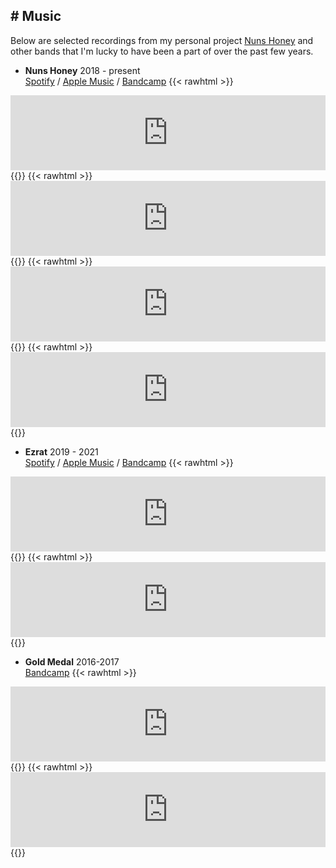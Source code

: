 ## # Music
Below are selected recordings from my personal project [Nuns Honey](https://nunshoney.bandcamp.com) and other bands that I'm lucky to have been a part of over the past few years.
- **Nuns Honey** 2018 - present\
[Spotify](https://open.spotify.com/artist/7DjCNOD4Pof8Vf1CYZsrd7) / [Apple Music](https://music.apple.com/us/artist/nuns-honey/1454436827) / [Bandcamp](https://nunshoney.bandcamp.com)
{{< rawhtml >}}
<iframe style="border: 0; width: 100%; height: 120px;" src="https://bandcamp.com/EmbeddedPlayer/track=3979503635/size=large/bgcol=ffffff/linkcol=0687f5/tracklist=false/artwork=small/transparent=true/tracks=3979503635/esig=60304f737f8ec674bc3b5583623651e4" seamless><a href="https://nunshoney.bandcamp.com/track/two-eyes">Two Eyes by Nuns Honey</a></iframe>
{{</ rawhtml >}}
{{< rawhtml >}}
<iframe style="border: 0; width: 100%; height: 120px;" src="https://bandcamp.com/EmbeddedPlayer/track=1768744799/size=large/bgcol=ffffff/linkcol=0687f5/artwork=small/transparent=true/tracklist=false/tracks=1768744799/esig=w60304f737f8ec674bc3b5583623651e4/" seamless><a href="https://nunshoney.bandcamp.com/track/never-get-back">Never Get Back by Nuns Honey</a></iframe>
{{</ rawhtml >}}
{{< rawhtml >}}
<iframe style="border: 0; width: 100%; height: 120px;" src="https://bandcamp.com/EmbeddedPlayer/album=266882170/size=large/bgcol=ffffff/linkcol=0687f5/tracklist=false/artwork=small/transparent=true/" seamless><a href="https://nunshoney.bandcamp.com/album/dont-call-it">Don&#39;t Call It by Nuns Honey</a></iframe>
{{</ rawhtml >}}
{{< rawhtml >}}
<iframe style="border: 0; width: 100%; height: 120px;" src="https://bandcamp.com/EmbeddedPlayer/track=1256654539/size=large/bgcol=ffffff/linkcol=0687f5/tracklist=false/artwork=small/transparent=true/" seamless><a href="https://nunshoney.bandcamp.com/track/charlie-best-2">Charlie Best by Nuns Honey</a></iframe>
{{</ rawhtml >}}

- **Ezrat** 2019 - 2021\
[Spotify](https://open.spotify.com/artist/0WTobI5t4W2M1G9mNNUbR8) / [Apple Music](https://music.apple.com/us/artist/ezrat/1502042686) / [Bandcamp](https://ezrat.bandcamp.com/track/i-know-what-thats-like)
{{< rawhtml >}}
<iframe style="border: 0; width: 100%; height: 120px;" src="https://bandcamp.com/EmbeddedPlayer/track=1623708353/size=large/bgcol=ffffff/linkcol=0687f5/tracklist=false/artwork=small/transparent=true/" seamless><a href="https://ezrat.bandcamp.com/track/i-know-what-thats-like">I Know What That&#39;s Like by Ezrat</a></iframe>
{{</ rawhtml >}}
{{< rawhtml >}}
<iframe style="border: 0; width: 100%; height: 120px;" src="https://bandcamp.com/EmbeddedPlayer/album=1058815355/size=large/bgcol=ffffff/linkcol=0687f5/tracklist=false/artwork=small/transparent=true/" seamless><a href="https://ezrat.bandcamp.com/album/carousel">Carousel by Ezrat</a></iframe>
{{</ rawhtml >}}

- **Gold Medal** 2016-2017\
[Bandcamp](https://goldmedal.bandcamp.com)
{{< rawhtml >}}
<iframe style="border: 0; width: 100%; height: 120px;" src="https://bandcamp.com/EmbeddedPlayer/album=536609856/size=large/bgcol=ffffff/linkcol=0687f5/tracklist=false/artwork=small/transparent=true/" seamless><a href="https://goldmedal.bandcamp.com/album/perfect-picture">Perfect Picture by Gold Medal</a></iframe>
{{</ rawhtml >}}
{{< rawhtml >}}
<iframe style="border: 0; width: 100%; height: 120px;" src="https://bandcamp.com/EmbeddedPlayer/album=2363579396/size=large/bgcol=ffffff/linkcol=0687f5/tracklist=false/artwork=small/transparent=true/" seamless><a href="https://goldmedal.bandcamp.com/album/last-thing">Last Thing by Gold Medal</a></iframe>
{{</ rawhtml >}}
